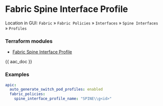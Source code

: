 # Fabric Spine Interface Profile

Location in GUI:
`Fabric` » `Fabric Policies` » `Interfaces` » `Spine Interfaces` » `Profiles`

### Terraform modules

* [Fabric Spine Interface Profile](https://registry.terraform.io/modules/netascode/fabric-spine-interface-profile/aci/latest)

{{ aac_doc }}
### Examples

```yaml
apic:
  auto_generate_switch_pod_profiles: enabled
  fabric_policies:
    spine_interface_profile_name: "SPINE\\g<id>"
```
